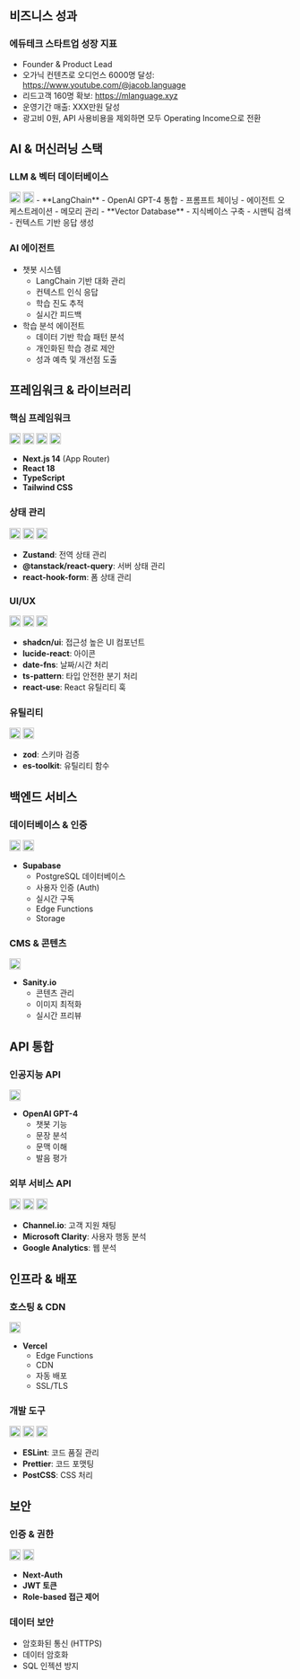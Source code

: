 ## 비즈니스 성과

### 에듀테크 스타트업 성장 지표
- Founder & Product Lead
- 오가닉 컨텐츠로 오디언스 6000명 달성: https://www.youtube.com/@jacob.language
- 리드고객 160명 확보: https://mlanguage.xyz
- 운영기간 매출: XXX만원 달성
- 광고비 0원, API 사용비용을 제외하면 모두 Operating Income으로 전환

## AI & 머신러닝 스택

### LLM & 벡터 데이터베이스
<img src="https://cdn.simpleicons.org/langchain" width="20" height="20" alt="LangChain" />
<img src="https://cdn.simpleicons.org/openai" width="20" height="20" alt="OpenAI" />
- **LangChain**
  - OpenAI GPT-4 통합
  - 프롬프트 체이닝
  - 에이전트 오케스트레이션
  - 메모리 관리
- **Vector Database**
  - 지식베이스 구축
  - 시맨틱 검색
  - 컨텍스트 기반 응답 생성

### AI 에이전트
- 챗봇 시스템
  - LangChain 기반 대화 관리
  - 컨텍스트 인식 응답
  - 학습 진도 추적
  - 실시간 피드백
- 학습 분석 에이전트
  - 데이터 기반 학습 패턴 분석
  - 개인화된 학습 경로 제안
  - 성과 예측 및 개선점 도출

## 프레임워크 & 라이브러리

### 핵심 프레임워크
<img src="https://cdn.simpleicons.org/nextdotjs" width="20" height="20" alt="Next.js" />
<img src="https://cdn.simpleicons.org/react" width="20" height="20" alt="React" />
<img src="https://cdn.simpleicons.org/typescript" width="20" height="20" alt="TypeScript" />
<img src="https://cdn.simpleicons.org/tailwindcss" width="20" height="20" alt="Tailwind CSS" />

- **Next.js 14** (App Router)
- **React 18**
- **TypeScript**
- **Tailwind CSS**

### 상태 관리
<img src="https://cdn.simpleicons.org/zustand" width="20" height="20" alt="Zustand" />
<img src="https://cdn.simpleicons.org/tanstackquery" width="20" height="20" alt="TanStack Query" />
<img src="https://cdn.simpleicons.org/reacthookform" width="20" height="20" alt="React Hook Form" />

- **Zustand**: 전역 상태 관리
- **@tanstack/react-query**: 서버 상태 관리
- **react-hook-form**: 폼 상태 관리

### UI/UX
<img src="https://cdn.simpleicons.org/shadcnui" width="20" height="20" alt="shadcn/ui" />
<img src="https://cdn.simpleicons.org/lucide" width="20" height="20" alt="Lucide" />
<img src="https://cdn.simpleicons.org/datefns" width="20" height="20" alt="date-fns" />

- **shadcn/ui**: 접근성 높은 UI 컴포넌트
- **lucide-react**: 아이콘
- **date-fns**: 날짜/시간 처리
- **ts-pattern**: 타입 안전한 분기 처리
- **react-use**: React 유틸리티 훅

### 유틸리티
<img src="https://cdn.simpleicons.org/zod" width="20" height="20" alt="Zod" />
<img src="https://cdn.simpleicons.org/estoolkit" width="20" height="20" alt="es-toolkit" />

- **zod**: 스키마 검증
- **es-toolkit**: 유틸리티 함수

## 백엔드 서비스

### 데이터베이스 & 인증
<img src="https://cdn.simpleicons.org/supabase" width="20" height="20" alt="Supabase" />
<img src="https://cdn.simpleicons.org/postgresql" width="20" height="20" alt="PostgreSQL" />

- **Supabase**
  - PostgreSQL 데이터베이스
  - 사용자 인증 (Auth)
  - 실시간 구독
  - Edge Functions
  - Storage

### CMS & 콘텐츠
<img src="https://cdn.simpleicons.org/sanity" width="20" height="20" alt="Sanity" />

- **Sanity.io**
  - 콘텐츠 관리
  - 이미지 최적화
  - 실시간 프리뷰

## API 통합

### 인공지능 API
<img src="https://cdn.simpleicons.org/openai" width="20" height="20" alt="OpenAI" />

- **OpenAI GPT-4**
  - 챗봇 기능
  - 문장 분석
  - 문맥 이해
  - 발음 평가

### 외부 서비스 API
<img src="https://cdn.simpleicons.org/channelio" width="20" height="20" alt="Channel.io" />
<img src="https://cdn.simpleicons.org/microsoftclarity" width="20" height="20" alt="Microsoft Clarity" />
<img src="https://cdn.simpleicons.org/googleanalytics" width="20" height="20" alt="Google Analytics" />

- **Channel.io**: 고객 지원 채팅
- **Microsoft Clarity**: 사용자 행동 분석
- **Google Analytics**: 웹 분석

## 인프라 & 배포

### 호스팅 & CDN
<img src="https://cdn.simpleicons.org/vercel" width="20" height="20" alt="Vercel" />

- **Vercel**
  - Edge Functions
  - CDN
  - 자동 배포
  - SSL/TLS

### 개발 도구
<img src="https://cdn.simpleicons.org/eslint" width="20" height="20" alt="ESLint" />
<img src="https://cdn.simpleicons.org/prettier" width="20" height="20" alt="Prettier" />
<img src="https://cdn.simpleicons.org/postcss" width="20" height="20" alt="PostCSS" />

- **ESLint**: 코드 품질 관리
- **Prettier**: 코드 포맷팅
- **PostCSS**: CSS 처리

## 보안

### 인증 & 권한
<img src="https://cdn.simpleicons.org/nextauthjs" width="20" height="20" alt="NextAuth.js" />
<img src="https://cdn.simpleicons.org/jsonwebtokens" width="20" height="20" alt="JWT" />

- **Next-Auth**
- **JWT 토큰**
- **Role-based 접근 제어**

### 데이터 보안
- 암호화된 통신 (HTTPS)
- 데이터 암호화
- SQL 인젝션 방지
